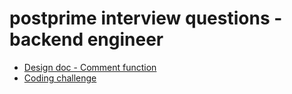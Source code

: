 # postprime interview questions - backend engineer

- [Design doc - Comment function](https://github.com/postprime/postprime-interviews/blob/master/1.backend/1.design-docs/comment-system.md)
- [Coding challenge](https://github.com/postprime/postprime-interviews/blob/master/1.backend/2.coding-challenge/coding-challenge.md)
